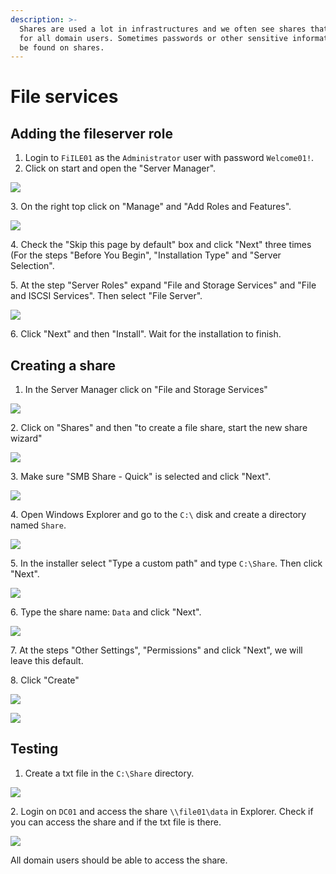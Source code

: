 ```yaml
---
description: >-
  Shares are used a lot in infrastructures and we often see shares that are open
  for all domain users. Sometimes passwords or other sensitive information can
  be found on shares.
---
```


# File services

## Adding the fileserver role

1. Login to `FiILE01` as the `Administrator` user with password `Welcome01!`.
2. Click on start and open the "Server Manager".

![](<../../../.gitbook/assets/afbeelding (19) (1) (1).png>)

3\. On the right top click on "Manage" and "Add Roles and Features".

![](<../../../.gitbook/assets/afbeelding (9) (2).png>)

4\. Check the "Skip this page by default" box and click "Next" three times (For the steps "Before You Begin", "Installation Type" and "Server Selection".

5\. At the step "Server Roles" expand "File and Storage Services" and "File and ISCSI Services". Then select "File Server".

![](<../../../.gitbook/assets/afbeelding (38) (1) (1) (1).png>)

6\. Click "Next" and then "Install". Wait for the installation to finish.

## Creating a share

1. In the Server Manager click on "File and Storage Services"

![](<../../../.gitbook/assets/afbeelding (4) (2).png>)

2\. Click on "Shares" and then "to create a file share, start the new share wizard"

![](<../../../.gitbook/assets/afbeelding (6) (1) (2) (1).png>)

3\. Make sure "SMB Share - Quick" is selected and click "Next".

![](<../../../.gitbook/assets/afbeelding (2) (1).png>)

4\. Open Windows Explorer and go to the `C:\` disk and create a directory named `Share`.

![](<../../../.gitbook/assets/afbeelding (36) (1) (1).png>)

5\. In the installer select "Type a custom path" and type `C:\Share`. Then click "Next".

![](<../../../.gitbook/assets/afbeelding (1).png>)

6\. Type the share name: `Data` and click "Next".

![](<../../../.gitbook/assets/afbeelding (17) (1) (3).png>)

7\. At the steps "Other Settings", "Permissions" and click "Next", we will leave this default.

8\. Click "Create"

![](<../../../.gitbook/assets/afbeelding (20) (1).png>)

![](<../../../.gitbook/assets/afbeelding (25) (1) (1).png>)

## Testing

1. Create a txt file in the `C:\Share` directory.

![](<../../../.gitbook/assets/afbeelding (3).png>)

2\. Login on `DC01` and access the share `\\file01\data` in Explorer. Check if you can access the share and if the txt file is there.

![](<../../../.gitbook/assets/afbeelding (26) (1) (1).png>)

All domain users should be able to access the share.

